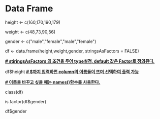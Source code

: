 # Data Frame

height <- c(160,170,190,179)

weight <- c(48,73,90,56)

gender <- c("male","female","male","female")

df <- data.frame(height,weight,gender, stringsAsFactors = FALSE) 

**<u># stiringsAsFactors 의 조건을 두어 type설정, default 값은 Factor로 정의된다.</u>**

df$height **<u># $까지 입력하면 column의 이름들이 뜨며 선택하여 출력 가능</u>**

**<u># 이름을 바꾸고 싶을 때는 names()함수를 사용한다.</u>**

class(df)

is.factor(df$gender)

df$gender

 



 

